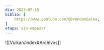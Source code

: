```yaml
---
dia: 2023-07-15
biblio: [
	https://www.youtube.com/@BrendanGalea,	
]
etapa: sin-empezar
---
```










![[Vulkan/index#Archivos]]